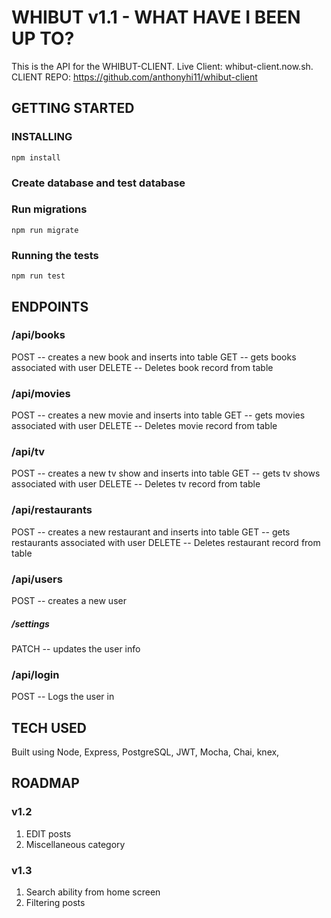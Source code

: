 # WHIBUT v1.1 - WHAT HAVE I BEEN UP TO?

This is the API for the WHIBUT-CLIENT. 
Live Client: whibut-client.now.sh.
CLIENT REPO: https://github.com/anthonyhi11/whibut-client

## GETTING STARTED

### INSTALLING
`npm install`

### Create database and test database

### Run migrations

`npm run migrate`

### Running the tests
`npm run test`


## ENDPOINTS

### /api/books 
POST -- creates a new book and inserts into table
GET -- gets books associated with user
DELETE -- Deletes book record from table

### /api/movies
POST -- creates a new movie and inserts into table
GET -- gets movies associated with user
DELETE -- Deletes movie record from table

### /api/tv
POST -- creates a new tv show and inserts into table
GET -- gets tv shows associated with user
DELETE -- Deletes tv record from table

### /api/restaurants
POST -- creates a new restaurant and inserts into table
GET -- gets restaurants associated with user
DELETE -- Deletes restaurant record from table

### /api/users
POST -- creates a new user

##### /settings
PATCH -- updates the user info

### /api/login
POST -- Logs the user in

## TECH USED

Built using Node, Express, PostgreSQL, JWT, Mocha, Chai, knex, 

## ROADMAP

### v1.2

1. EDIT posts
2. Miscellaneous category

### v1.3

1. Search ability from home screen
2. Filtering posts

